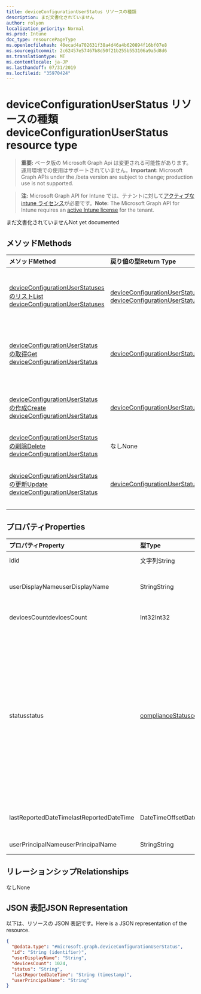 ```yaml
---
title: deviceConfigurationUserStatus リソースの種類
description: まだ文書化されていません
author: rolyon
localization_priority: Normal
ms.prod: Intune
doc_type: resourcePageType
ms.openlocfilehash: 40ecad4a702631f38a4d46a4b620894f16bf07e8
ms.sourcegitcommit: 2c62457e57467b8d50f21b255b553106a9a5d8d6
ms.translationtype: MT
ms.contentlocale: ja-JP
ms.lasthandoff: 07/31/2019
ms.locfileid: "35970424"
---
```

# <a name="deviceconfigurationuserstatus-resource-type"></a><span data-ttu-id="78b5b-103">deviceConfigurationUserStatus リソースの種類</span><span class="sxs-lookup"><span data-stu-id="78b5b-103">deviceConfigurationUserStatus resource type</span></span>

> <span data-ttu-id="78b5b-104">**重要:** ベータ版の Microsoft Graph Api は変更される可能性があります。運用環境での使用はサポートされていません。</span><span class="sxs-lookup"><span data-stu-id="78b5b-104">**Important:** Microsoft Graph APIs under the /beta version are subject to change; production use is not supported.</span></span>

> <span data-ttu-id="78b5b-105">**注:** Microsoft Graph API for Intune では、テナントに対して[アクティブな intune ライセンス](https://go.microsoft.com/fwlink/?linkid=839381)が必要です。</span><span class="sxs-lookup"><span data-stu-id="78b5b-105">**Note:** The Microsoft Graph API for Intune requires an [active Intune license](https://go.microsoft.com/fwlink/?linkid=839381) for the tenant.</span></span>

<span data-ttu-id="78b5b-106">まだ文書化されていません</span><span class="sxs-lookup"><span data-stu-id="78b5b-106">Not yet documented</span></span>

## <a name="methods"></a><span data-ttu-id="78b5b-107">メソッド</span><span class="sxs-lookup"><span data-stu-id="78b5b-107">Methods</span></span>
|<span data-ttu-id="78b5b-108">メソッド</span><span class="sxs-lookup"><span data-stu-id="78b5b-108">Method</span></span>|<span data-ttu-id="78b5b-109">戻り値の型</span><span class="sxs-lookup"><span data-stu-id="78b5b-109">Return Type</span></span>|<span data-ttu-id="78b5b-110">説明</span><span class="sxs-lookup"><span data-stu-id="78b5b-110">Description</span></span>|
|:---|:---|:---|
|[<span data-ttu-id="78b5b-111">deviceConfigurationUserStatuses のリスト</span><span class="sxs-lookup"><span data-stu-id="78b5b-111">List deviceConfigurationUserStatuses</span></span>](../api/intune-deviceconfig-deviceconfigurationuserstatus-list.md)|<span data-ttu-id="78b5b-112">[deviceConfigurationUserStatus](../resources/intune-deviceconfig-deviceconfigurationuserstatus.md) コレクション</span><span class="sxs-lookup"><span data-stu-id="78b5b-112">[deviceConfigurationUserStatus](../resources/intune-deviceconfig-deviceconfigurationuserstatus.md) collection</span></span>|<span data-ttu-id="78b5b-113">[deviceConfigurationUserStatus](../resources/intune-deviceconfig-deviceconfigurationuserstatus.md) オブジェクトのプロパティとリレーションシップをリストします。</span><span class="sxs-lookup"><span data-stu-id="78b5b-113">List properties and relationships of the [deviceConfigurationUserStatus](../resources/intune-deviceconfig-deviceconfigurationuserstatus.md) objects.</span></span>|
|[<span data-ttu-id="78b5b-114">deviceConfigurationUserStatus の取得</span><span class="sxs-lookup"><span data-stu-id="78b5b-114">Get deviceConfigurationUserStatus</span></span>](../api/intune-deviceconfig-deviceconfigurationuserstatus-get.md)|[<span data-ttu-id="78b5b-115">deviceConfigurationUserStatus</span><span class="sxs-lookup"><span data-stu-id="78b5b-115">deviceConfigurationUserStatus</span></span>](../resources/intune-deviceconfig-deviceconfigurationuserstatus.md)|<span data-ttu-id="78b5b-116">[deviceConfigurationUserStatus](../resources/intune-deviceconfig-deviceconfigurationuserstatus.md) オブジェクトのプロパティとリレーションシップを読み取ります。</span><span class="sxs-lookup"><span data-stu-id="78b5b-116">Read properties and relationships of the [deviceConfigurationUserStatus](../resources/intune-deviceconfig-deviceconfigurationuserstatus.md) object.</span></span>|
|[<span data-ttu-id="78b5b-117">deviceConfigurationUserStatus の作成</span><span class="sxs-lookup"><span data-stu-id="78b5b-117">Create deviceConfigurationUserStatus</span></span>](../api/intune-deviceconfig-deviceconfigurationuserstatus-create.md)|[<span data-ttu-id="78b5b-118">deviceConfigurationUserStatus</span><span class="sxs-lookup"><span data-stu-id="78b5b-118">deviceConfigurationUserStatus</span></span>](../resources/intune-deviceconfig-deviceconfigurationuserstatus.md)|<span data-ttu-id="78b5b-119">新しい [deviceConfigurationUserStatus](../resources/intune-deviceconfig-deviceconfigurationuserstatus.md) オブジェクトを作成します。</span><span class="sxs-lookup"><span data-stu-id="78b5b-119">Create a new [deviceConfigurationUserStatus](../resources/intune-deviceconfig-deviceconfigurationuserstatus.md) object.</span></span>|
|[<span data-ttu-id="78b5b-120">deviceConfigurationUserStatus の削除</span><span class="sxs-lookup"><span data-stu-id="78b5b-120">Delete deviceConfigurationUserStatus</span></span>](../api/intune-deviceconfig-deviceconfigurationuserstatus-delete.md)|<span data-ttu-id="78b5b-121">なし</span><span class="sxs-lookup"><span data-stu-id="78b5b-121">None</span></span>|<span data-ttu-id="78b5b-122">[deviceConfigurationUserStatus](../resources/intune-deviceconfig-deviceconfigurationuserstatus.md) を削除します。</span><span class="sxs-lookup"><span data-stu-id="78b5b-122">Deletes a [deviceConfigurationUserStatus](../resources/intune-deviceconfig-deviceconfigurationuserstatus.md).</span></span>|
|[<span data-ttu-id="78b5b-123">deviceConfigurationUserStatus の更新</span><span class="sxs-lookup"><span data-stu-id="78b5b-123">Update deviceConfigurationUserStatus</span></span>](../api/intune-deviceconfig-deviceconfigurationuserstatus-update.md)|[<span data-ttu-id="78b5b-124">deviceConfigurationUserStatus</span><span class="sxs-lookup"><span data-stu-id="78b5b-124">deviceConfigurationUserStatus</span></span>](../resources/intune-deviceconfig-deviceconfigurationuserstatus.md)|<span data-ttu-id="78b5b-125">[deviceConfigurationUserStatus](../resources/intune-deviceconfig-deviceconfigurationuserstatus.md) オブジェクトのプロパティを更新します。</span><span class="sxs-lookup"><span data-stu-id="78b5b-125">Update the properties of a [deviceConfigurationUserStatus](../resources/intune-deviceconfig-deviceconfigurationuserstatus.md) object.</span></span>|

## <a name="properties"></a><span data-ttu-id="78b5b-126">プロパティ</span><span class="sxs-lookup"><span data-stu-id="78b5b-126">Properties</span></span>
|<span data-ttu-id="78b5b-127">プロパティ</span><span class="sxs-lookup"><span data-stu-id="78b5b-127">Property</span></span>|<span data-ttu-id="78b5b-128">型</span><span class="sxs-lookup"><span data-stu-id="78b5b-128">Type</span></span>|<span data-ttu-id="78b5b-129">説明</span><span class="sxs-lookup"><span data-stu-id="78b5b-129">Description</span></span>|
|:---|:---|:---|
|<span data-ttu-id="78b5b-130">id</span><span class="sxs-lookup"><span data-stu-id="78b5b-130">id</span></span>|<span data-ttu-id="78b5b-131">文字列</span><span class="sxs-lookup"><span data-stu-id="78b5b-131">String</span></span>|<span data-ttu-id="78b5b-132">エンティティのキー。</span><span class="sxs-lookup"><span data-stu-id="78b5b-132">Key of the entity.</span></span>|
|<span data-ttu-id="78b5b-133">userDisplayName</span><span class="sxs-lookup"><span data-stu-id="78b5b-133">userDisplayName</span></span>|<span data-ttu-id="78b5b-134">String</span><span class="sxs-lookup"><span data-stu-id="78b5b-134">String</span></span>|<span data-ttu-id="78b5b-135">DevicePolicyStatus のユーザー名。</span><span class="sxs-lookup"><span data-stu-id="78b5b-135">User name of the DevicePolicyStatus.</span></span>|
|<span data-ttu-id="78b5b-136">devicesCount</span><span class="sxs-lookup"><span data-stu-id="78b5b-136">devicesCount</span></span>|<span data-ttu-id="78b5b-137">Int32</span><span class="sxs-lookup"><span data-stu-id="78b5b-137">Int32</span></span>|<span data-ttu-id="78b5b-138">そのユーザーのデバイスの数。</span><span class="sxs-lookup"><span data-stu-id="78b5b-138">Devices count for that user.</span></span>|
|<span data-ttu-id="78b5b-139">status</span><span class="sxs-lookup"><span data-stu-id="78b5b-139">status</span></span>|[<span data-ttu-id="78b5b-140">complianceStatus</span><span class="sxs-lookup"><span data-stu-id="78b5b-140">complianceStatus</span></span>](../resources/intune-shared-compliancestatus.md)|<span data-ttu-id="78b5b-141">ポリシー レポートのコンプライアンスの状態。</span><span class="sxs-lookup"><span data-stu-id="78b5b-141">Compliance status of the policy report.</span></span> <span data-ttu-id="78b5b-142">可能な値は、`unknown`、`notApplicable`、`compliant`、`remediated`、`nonCompliant`、`error`、`conflict`、`notAssigned` です。</span><span class="sxs-lookup"><span data-stu-id="78b5b-142">Possible values are: `unknown`, `notApplicable`, `compliant`, `remediated`, `nonCompliant`, `error`, `conflict`, `notAssigned`.</span></span>|
|<span data-ttu-id="78b5b-143">lastReportedDateTime</span><span class="sxs-lookup"><span data-stu-id="78b5b-143">lastReportedDateTime</span></span>|<span data-ttu-id="78b5b-144">DateTimeOffset</span><span class="sxs-lookup"><span data-stu-id="78b5b-144">DateTimeOffset</span></span>|<span data-ttu-id="78b5b-145">ポリシー レポートの最終変更日時。</span><span class="sxs-lookup"><span data-stu-id="78b5b-145">Last modified date time of the policy report.</span></span>|
|<span data-ttu-id="78b5b-146">userPrincipalName</span><span class="sxs-lookup"><span data-stu-id="78b5b-146">userPrincipalName</span></span>|<span data-ttu-id="78b5b-147">String</span><span class="sxs-lookup"><span data-stu-id="78b5b-147">String</span></span>|<span data-ttu-id="78b5b-148">UserPrincipalName。</span><span class="sxs-lookup"><span data-stu-id="78b5b-148">UserPrincipalName.</span></span>|

## <a name="relationships"></a><span data-ttu-id="78b5b-149">リレーションシップ</span><span class="sxs-lookup"><span data-stu-id="78b5b-149">Relationships</span></span>
<span data-ttu-id="78b5b-150">なし</span><span class="sxs-lookup"><span data-stu-id="78b5b-150">None</span></span>

## <a name="json-representation"></a><span data-ttu-id="78b5b-151">JSON 表記</span><span class="sxs-lookup"><span data-stu-id="78b5b-151">JSON Representation</span></span>
<span data-ttu-id="78b5b-152">以下は、リソースの JSON 表記です。</span><span class="sxs-lookup"><span data-stu-id="78b5b-152">Here is a JSON representation of the resource.</span></span>
<!-- {
  "blockType": "resource",
  "keyProperty": "id",
  "@odata.type": "microsoft.graph.deviceConfigurationUserStatus"
}
-->
``` json
{
  "@odata.type": "#microsoft.graph.deviceConfigurationUserStatus",
  "id": "String (identifier)",
  "userDisplayName": "String",
  "devicesCount": 1024,
  "status": "String",
  "lastReportedDateTime": "String (timestamp)",
  "userPrincipalName": "String"
}
```





